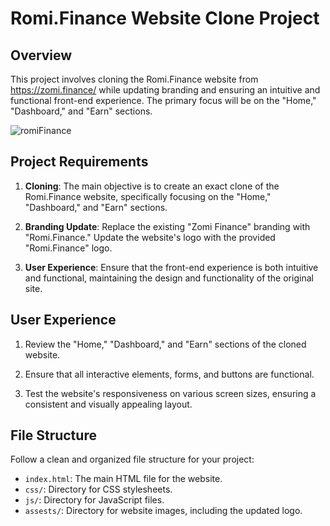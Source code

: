 # Romi.Finance Website Clone Project

## Overview

This project involves cloning the Romi.Finance website from https://zomi.finance/ while updating branding and ensuring an intuitive and functional front-end experience. The primary focus will be on the "Home," "Dashboard," and "Earn" sections.

![romiFinance](https://github.com/piyushkumarg/pixelbridge-assesment/assets/83285872/e8768412-d8cc-4c33-8c43-d01efc81cc82)

## Project Requirements

1. **Cloning**: The main objective is to create an exact clone of the Romi.Finance website, specifically focusing on the "Home," "Dashboard," and "Earn" sections.

2. **Branding Update**: Replace the existing "Zomi Finance" branding with "Romi.Finance." Update the website's logo with the provided "Romi.Finance" logo.

3. **User Experience**: Ensure that the front-end experience is both intuitive and functional, maintaining the design and functionality of the original site.

## User Experience

1. Review the "Home," "Dashboard," and "Earn" sections of the cloned website.

2. Ensure that all interactive elements, forms, and buttons are functional.

3. Test the website's responsiveness on various screen sizes, ensuring a consistent and visually appealing layout.

## File Structure

Follow a clean and organized file structure for your project:

- `index.html`: The main HTML file for the website.
- `css/`: Directory for CSS stylesheets.
- `js/`: Directory for JavaScript files.
- `assests/`: Directory for website images, including the updated logo.



